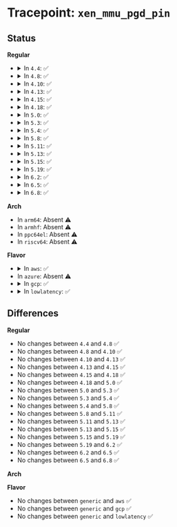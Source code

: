 # Tracepoint: <code>xen_mmu_pgd_pin</code>

## Status
<b>Regular</b>
<ul>
<li>
<details>
<summary>In <code>4.4</code>: ✅</summary>

Event:

```c
struct trace_event_raw_xen_mmu_pgd {
    struct trace_entry ent;
    struct mm_struct *mm;
    pgd_t *pgd;
    char __data[0];
};
```
Function:

```c
void trace_event_raw_event_xen_mmu_pgd(void *__data, struct mm_struct *mm, pgd_t *pgd);
```
</details>
</li>
<li>
<details>
<summary>In <code>4.8</code>: ✅</summary>

Event:

```c
struct trace_event_raw_xen_mmu_pgd {
    struct trace_entry ent;
    struct mm_struct *mm;
    pgd_t *pgd;
    char __data[0];
};
```
Function:

```c
void trace_event_raw_event_xen_mmu_pgd(void *__data, struct mm_struct *mm, pgd_t *pgd);
```
</details>
</li>
<li>
<details>
<summary>In <code>4.10</code>: ✅</summary>

Event:

```c
struct trace_event_raw_xen_mmu_pgd {
    struct trace_entry ent;
    struct mm_struct *mm;
    pgd_t *pgd;
    char __data[0];
};
```
Function:

```c
void trace_event_raw_event_xen_mmu_pgd(void *__data, struct mm_struct *mm, pgd_t *pgd);
```
</details>
</li>
<li>
<details>
<summary>In <code>4.13</code>: ✅</summary>

Event:

```c
struct trace_event_raw_xen_mmu_pgd {
    struct trace_entry ent;
    struct mm_struct *mm;
    pgd_t *pgd;
    char __data[0];
};
```
Function:

```c
void trace_event_raw_event_xen_mmu_pgd(void *__data, struct mm_struct *mm, pgd_t *pgd);
```
</details>
</li>
<li>
<details>
<summary>In <code>4.15</code>: ✅</summary>

Event:

```c
struct trace_event_raw_xen_mmu_pgd {
    struct trace_entry ent;
    struct mm_struct *mm;
    pgd_t *pgd;
    char __data[0];
};
```
Function:

```c
void trace_event_raw_event_xen_mmu_pgd(void *__data, struct mm_struct *mm, pgd_t *pgd);
```
</details>
</li>
<li>
<details>
<summary>In <code>4.18</code>: ✅</summary>

Event:

```c
struct trace_event_raw_xen_mmu_pgd {
    struct trace_entry ent;
    struct mm_struct *mm;
    pgd_t *pgd;
    char __data[0];
};
```
Function:

```c
void trace_event_raw_event_xen_mmu_pgd(void *__data, struct mm_struct *mm, pgd_t *pgd);
```
</details>
</li>
<li>
<details>
<summary>In <code>5.0</code>: ✅</summary>

Event:

```c
struct trace_event_raw_xen_mmu_pgd {
    struct trace_entry ent;
    struct mm_struct *mm;
    pgd_t *pgd;
    char __data[0];
};
```
Function:

```c
void trace_event_raw_event_xen_mmu_pgd(void *__data, struct mm_struct *mm, pgd_t *pgd);
```
</details>
</li>
<li>
<details>
<summary>In <code>5.3</code>: ✅</summary>

Event:

```c
struct trace_event_raw_xen_mmu_pgd {
    struct trace_entry ent;
    struct mm_struct *mm;
    pgd_t *pgd;
    char __data[0];
};
```
Function:

```c
void trace_event_raw_event_xen_mmu_pgd(void *__data, struct mm_struct *mm, pgd_t *pgd);
```
</details>
</li>
<li>
<details>
<summary>In <code>5.4</code>: ✅</summary>

Event:

```c
struct trace_event_raw_xen_mmu_pgd {
    struct trace_entry ent;
    struct mm_struct *mm;
    pgd_t *pgd;
    char __data[0];
};
```
Function:

```c
void trace_event_raw_event_xen_mmu_pgd(void *__data, struct mm_struct *mm, pgd_t *pgd);
```
</details>
</li>
<li>
<details>
<summary>In <code>5.8</code>: ✅</summary>

Event:

```c
struct trace_event_raw_xen_mmu_pgd {
    struct trace_entry ent;
    struct mm_struct *mm;
    pgd_t *pgd;
    char __data[0];
};
```
Function:

```c
void trace_event_raw_event_xen_mmu_pgd(void *__data, struct mm_struct *mm, pgd_t *pgd);
```
</details>
</li>
<li>
<details>
<summary>In <code>5.11</code>: ✅</summary>

Event:

```c
struct trace_event_raw_xen_mmu_pgd {
    struct trace_entry ent;
    struct mm_struct *mm;
    pgd_t *pgd;
    char __data[0];
};
```
Function:

```c
void trace_event_raw_event_xen_mmu_pgd(void *__data, struct mm_struct *mm, pgd_t *pgd);
```
</details>
</li>
<li>
<details>
<summary>In <code>5.13</code>: ✅</summary>

Event:

```c
struct trace_event_raw_xen_mmu_pgd {
    struct trace_entry ent;
    struct mm_struct *mm;
    pgd_t *pgd;
    char __data[0];
};
```
Function:

```c
void trace_event_raw_event_xen_mmu_pgd(void *__data, struct mm_struct *mm, pgd_t *pgd);
```
</details>
</li>
<li>
<details>
<summary>In <code>5.15</code>: ✅</summary>

Event:

```c
struct trace_event_raw_xen_mmu_pgd {
    struct trace_entry ent;
    struct mm_struct *mm;
    pgd_t *pgd;
    char __data[0];
};
```
Function:

```c
void trace_event_raw_event_xen_mmu_pgd(void *__data, struct mm_struct *mm, pgd_t *pgd);
```
</details>
</li>
<li>
<details>
<summary>In <code>5.19</code>: ✅</summary>

Event:

```c
struct trace_event_raw_xen_mmu_pgd {
    struct trace_entry ent;
    struct mm_struct *mm;
    pgd_t *pgd;
    char __data[0];
};
```
Function:

```c
void trace_event_raw_event_xen_mmu_pgd(void *__data, struct mm_struct *mm, pgd_t *pgd);
```
</details>
</li>
<li>
<details>
<summary>In <code>6.2</code>: ✅</summary>

Event:

```c
struct trace_event_raw_xen_mmu_pgd {
    struct trace_entry ent;
    struct mm_struct *mm;
    pgd_t *pgd;
    char __data[0];
};
```
Function:

```c
void trace_event_raw_event_xen_mmu_pgd(void *__data, struct mm_struct *mm, pgd_t *pgd);
```
</details>
</li>
<li>
<details>
<summary>In <code>6.5</code>: ✅</summary>

Event:

```c
struct trace_event_raw_xen_mmu_pgd {
    struct trace_entry ent;
    struct mm_struct *mm;
    pgd_t *pgd;
    char __data[0];
};
```
Function:

```c
void trace_event_raw_event_xen_mmu_pgd(void *__data, struct mm_struct *mm, pgd_t *pgd);
```
</details>
</li>
<li>
<details>
<summary>In <code>6.8</code>: ✅</summary>

Event:

```c
struct trace_event_raw_xen_mmu_pgd {
    struct trace_entry ent;
    struct mm_struct *mm;
    pgd_t *pgd;
    char __data[0];
};
```
Function:

```c
void trace_event_raw_event_xen_mmu_pgd(void *__data, struct mm_struct *mm, pgd_t *pgd);
```
</details>
</li>
</ul>
<b>Arch</b>
<ul>
<li>
In <code>arm64</code>: Absent ⚠️
</li>
<li>
In <code>armhf</code>: Absent ⚠️
</li>
<li>
In <code>ppc64el</code>: Absent ⚠️
</li>
<li>
In <code>riscv64</code>: Absent ⚠️
</li>
</ul>
<b>Flavor</b>
<ul>
<li>
<details>
<summary>In <code>aws</code>: ✅</summary>

Event:

```c
struct trace_event_raw_xen_mmu_pgd {
    struct trace_entry ent;
    struct mm_struct *mm;
    pgd_t *pgd;
    char __data[0];
};
```
Function:

```c
void trace_event_raw_event_xen_mmu_pgd(void *__data, struct mm_struct *mm, pgd_t *pgd);
```
</details>
</li>
<li>
In <code>azure</code>: Absent ⚠️
</li>
<li>
<details>
<summary>In <code>gcp</code>: ✅</summary>

Event:

```c
struct trace_event_raw_xen_mmu_pgd {
    struct trace_entry ent;
    struct mm_struct *mm;
    pgd_t *pgd;
    char __data[0];
};
```
Function:

```c
void trace_event_raw_event_xen_mmu_pgd(void *__data, struct mm_struct *mm, pgd_t *pgd);
```
</details>
</li>
<li>
<details>
<summary>In <code>lowlatency</code>: ✅</summary>

Event:

```c
struct trace_event_raw_xen_mmu_pgd {
    struct trace_entry ent;
    struct mm_struct *mm;
    pgd_t *pgd;
    char __data[0];
};
```
Function:

```c
void trace_event_raw_event_xen_mmu_pgd(void *__data, struct mm_struct *mm, pgd_t *pgd);
```
</details>
</li>
</ul>

## Differences
<b>Regular</b>
<ul>
<li>
No changes between <code>4.4</code> and <code>4.8</code> ✅
</li>
<li>
No changes between <code>4.8</code> and <code>4.10</code> ✅
</li>
<li>
No changes between <code>4.10</code> and <code>4.13</code> ✅
</li>
<li>
No changes between <code>4.13</code> and <code>4.15</code> ✅
</li>
<li>
No changes between <code>4.15</code> and <code>4.18</code> ✅
</li>
<li>
No changes between <code>4.18</code> and <code>5.0</code> ✅
</li>
<li>
No changes between <code>5.0</code> and <code>5.3</code> ✅
</li>
<li>
No changes between <code>5.3</code> and <code>5.4</code> ✅
</li>
<li>
No changes between <code>5.4</code> and <code>5.8</code> ✅
</li>
<li>
No changes between <code>5.8</code> and <code>5.11</code> ✅
</li>
<li>
No changes between <code>5.11</code> and <code>5.13</code> ✅
</li>
<li>
No changes between <code>5.13</code> and <code>5.15</code> ✅
</li>
<li>
No changes between <code>5.15</code> and <code>5.19</code> ✅
</li>
<li>
No changes between <code>5.19</code> and <code>6.2</code> ✅
</li>
<li>
No changes between <code>6.2</code> and <code>6.5</code> ✅
</li>
<li>
No changes between <code>6.5</code> and <code>6.8</code> ✅
</li>
</ul>
<b>Arch</b>
<ul>
</ul>
<b>Flavor</b>
<ul>
<li>
No changes between <code>generic</code> and <code>aws</code> ✅
</li>
<li>
No changes between <code>generic</code> and <code>gcp</code> ✅
</li>
<li>
No changes between <code>generic</code> and <code>lowlatency</code> ✅
</li>
</ul>
